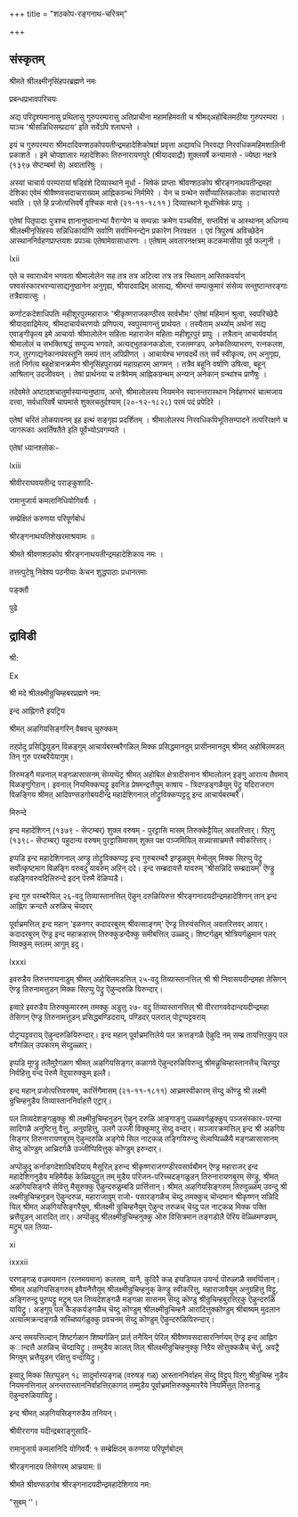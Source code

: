 +++
title = "शठकोप-रङ्गनाथ-चरित्रम्"

+++

## संस्कृतम्

श्रीमते श्रीलक्ष्मीनृसिंहपरब्रह्मणे नमः 

प्रबन्धप्रभावपरिचयः 

अद्य परिदृश्यमानासु प्रथितासु गुरुपरम्परासु अतिप्राचीना महामहिमवती च श्रीमद्अहोबिलमठीया गुरुपरम्परा । याञ्च 'श्रीसन्निधिसम्प्रदाय' इति सर्वेऽपि श्लाघन्ते । 

इयं च गुरुपरम्परा श्रीमदादिवण्शठकोपयतीन्द्रमहादेशिकोषज्ञं प्रवृत्ता अद्यावधि निरवद्या निरवधिकमहिमशालिनी प्रकाशते । इमे चोपज्ञातारः महादेशिकाः तिरुनारायणपुरे (श्रीयादवाद्रौ) शुक्लवर्षे कन्यामासे - ज्येष्ठा नक्षत्रे (१३९७ सेप्टम्बर्मा से) अवातारिषुः । 

अस्यां चाचार्य परम्परायां षड्विंशे दिव्यास्थाने मूर्धा - भिषेकं प्राप्ताः श्रीवण्शठकोप श्रीरङ्गनाथयतीन्द्रमहा देशिका एवेमं श्रीवैष्णवसदाचाराख्यम् आह्निकग्रन्थं निर्ममिरे । येन च ग्रन्थेन सर्वोप्यास्तिकलोकः सदाचारपरो भवति । एते हि प्रजोत्पत्तिवर्षे वृश्चिक मासे (२१-११-१८११ ) दिव्यास्थाने मूर्धाभिषेकं प्रापुः । 

एतेषां पितृपादाः पुत्रश्च ज्ञानानुष्ठानाभ्यां वैराग्येण च सम्पन्नाः क्रमेण पञ्चविंशं, सप्तविंशं च आस्थानम् अधिगम्य श्रीलक्ष्मीनृसिंहस्य सन्निधिकार्याणि सर्वाणि सर्वाभिनन्द्येन प्रकारेण निरवक्षत । एवं त्रिपुरुषं अविच्छेदेन आस्थाननिर्वहणप्राप्तयशः प्रपञ्चः एतेषामेवासाधारणः । एतेषाम् अवतारनक्षत्रम् कटकमासीया पूर्व फल्गुनी । 

Ixii 

एते च स्वाराध्येन भगवता श्रीमालोलेन सह तत्र तत्र अटित्वा तत्र तत्र स्थितान् आस्तिकवर्यान् पश्वसंस्कारभरन्यासाद्यनुष्ठानेन अनुगृह्य, श्रीयादवाद्रिम् आसाद्य, श्रीमन्तं सम्पत्कुमारं संसेव्य सन्तुष्टान्तरङ्गाः तत्रैवावात्सुः । 

कर्णाटकदेशाधिपतिः महीशूरपुरमहाराजः 'श्रीकृष्णराजकण्ठीरव सार्वभौमः' एतेषां महिमानं श्रुत्वा, स्वपरिच्छेदैः श्रीयादवाद्रिमेत्य, श्रीमदाचार्यचरणयोः प्रणिपत्य, स्वपुरमागन्तुं प्रार्थयत । तस्यैताम् अर्थ्याम् अर्थनां सद्य एवाङ्गीकृत्य इमे आचार्याः श्रीमालोलेन सहिताः महाराजेन महिताः महीशूरपुरं प्रापुः । तत्रैतान् आचार्यवर्यात् श्रीमालोलं च सभक्तिश्रद्धं सम्पूज्य भगवते, अत्यद्भुतकनकडोला, रजतमण्डप, अनेकतिव्याभरण, रत्नकलश, गज, तुरगाद्यनेकानघंवस्तूनि समयं तान् अपिप्रीणत् । आचार्यश्च भगवदर्थे तत् सर्वं स्वीकृत्य, तम् अनुगृह्य, ततो निर्गत्य बहुक्षेत्रानक्रमेण श्रीनृसिंहपुराख्यं महाग्रहारम् आगमन् । तत्रैव बहूनि वर्षाणि उषित्वा, बहून् आश्रितान् उदजीवयन् । तेषां प्रार्थनया च तत्रैवेमम् आह्निकग्रन्थम् अन्यान् अनेकान् ग्रन्थांश्च प्राणैषुः । 

तदेवमेते अष्टादशचातुर्मास्यान्यनुष्ठाय, अन्ते, श्रीमालोलस्य नियमनेन स्वानन्तरास्थान निर्वहणभरं चात्मजाय दत्त्वा, सर्वधारिवर्षे चापमासे शुक्लचतुर्दश्याम् (२०-१२-१८२८) परमं पदं प्रपेदिरे । 

एतेषां चरितं लोकपावनम् इह इत्थं सङ्गृह्य प्रदर्शितम् । श्रीमालोलस्य निरवधिकविभूतिसम्पादने तत्परिरक्षणे च जागरूकाः अवर्तिषतैते इति पूर्वेभ्योऽवगम्यते । 

एतेषां ध्यानश्लोकः- 

lxiii 

श्रीवीरराघवयतीन्द्र पराङ्कुशादि- 

रामानुजार्य कमलानिधियोगिवर्यैः । 

सम्प्रेक्षितं करुणया परिपूर्णबोधं 

श्रीरङ्गनाथयतिशेखरमाश्रयामः ॥ 

श्रीमते श्रीवणशठकोप श्रीरङ्गनाथयतीन्द्रमहादेशिकाय नमः । 

तत्तत्पुटेषु निवेश्य पठनीयाः केचन शुद्धपाठाः प्रधानतमाः 

पङ्क्तौ 

पुढे 

## द्राविडी
श्री: 

Ex 

श्री मदे श्रीलक्ष्मीन्रुचिम्हबरप्रह्मणे नम: 

इन्द आह्निगत्तै इयट्रिय 

श्रीमत् अऴगियसिङ्गरिन् वैबवच् चुरुक्कम् 

तऱ्‌पोदु प्रसिद्धियुडन् विळङ्गुम् आचार्यबरम्बरैगळिल् मिक्क प्रसिद्धमानदुम् प्रासीनमानदुम् श्रीमत् अहोबिलमडत् तिन् गुरु परम्बरैयेयागुम्। 

तिरुमङ्गै मन्ननाल् मङ्गळासासनम् सॆय्यप्पॆट्र श्रीमत् अहोबिल क्षेत्रादीसनान श्रीमालोलन् इङ्गु आरात्य तैवमाय् विळङ्गुगिऱान्। इवनाल् नियमिक्कप्पट्टु इवनिड प्रेषमन्द्रत्तैयुम् काषाय - त्रिदण्डङ्गळैयुम् पॆट्रु यदिराजराग विळङ्गिय श्रीमत् आदिवण्सडगोबयदीन्द्र महादेशिगनाल् तोट्रुविक्कप्पट्टदु इन्द आचार्यबरम्बरै। 

मिरुन्दे 

इन्द महादेशिगन् (१३७९ - सॆप्टम्बर्) शुक्ल वरुषम् - पुरट्टासि मासम् तिरुक्केट्टैयिल् अवतरित्तार्। पिऱगु (१३९८- सॆप्टम्बर्) पहुदान्य वरुषम् पुरट्टासिमासम् शुक्ल पक्ष पञ्जमियिल् सन्न्यासाच्रमत्तै स्वीकरित्तार्। 

इप्पडि इन्द महादेशिगनाल् अण्ड्रु तोट्रुविक्कप्पट्ट इन्द गुरुबरम्बरै इण्ड्रळवुम् मेन्मेलुम् मिक्क सिऱप्पु पॆट्रु सर्वोत्कृष्टमाग विळङ्गि वरुवदु यावरुम् अऱिन् ददे। इन्द सम्ब्रदायत्तै यावरुम् 'श्रीसन्निदि सम्ब्रदायम्' ऎण्ड्रु वऴङ्गिवरुवदिलिरुन्दे इदन् पॆरुमै वॆळिप्पडै। 

इन्द गुरु परम्बरैयिल् २६-वदु तिव्यास्तानत्तिल् ऎऴुन् दरुळियिरुत्त श्रीरङ्गनादयदीन्द्रमहादेशिगन् तान् इन्द आह्निग क्रन्दत्तै अरुळिच् चॆय्दवर् 

पूर्वाच्रमत्तिल् इन्द महान् 'इळनगर् कदादरबुरम् श्रीवत्साङ्गम्' ऎण्ड्र तिरुवंसत्तिल् अवतरित्तवर् आवार्। कदादरबुरम् ऎण्ड्र इन्द महाक्रहारम् तिरुक्कुडन्दैक्कु समीबत्तिल् उळ्ळदु। शिष्टर्गळुम् श्रोत्रियर्गळुमान पलर् व्सिक्कुम् स्तलम् आगुम् इदु। 

lxxxi 

इवरुडैय तिरुत्तगप्पनाडुम् श्रीमत् अहोबिलमडत्तिल् २५-वदु तिव्यास्तानत्तिल् श्री श्री निवासयदीन्द्रमहा तेसिगन् ऎण्ड्र तिरुनामत्तुडन् मिक्क सिऱप्पु पॆट्रु ऎऴुन्दरुळि यिरुन्दार्। 

इव्वाऱे इवरुडैय तिरुक्कुमाररुम् तमक्कु अडुत्तु २७- वदु तिव्यास्तानत्तिल् श्री वीररागववेदान्दयदीन्द्रमहा तेसिगन् ऎण्ड्र तिरुनामत्तुडन् प्रसिद्धबण्डिदराय्, पण्डिदर् पलराल् पोट्रप्पट्टवराय् 

पोट्रप्पट्टवराय् ऎऴुन्दरुळियिरुन्दार्। इन्द महान् पूर्वाच्रमत्तिलेये पल क्रत्तङ्गळै ऎऴुदि नम् सम्ब्र तायत्तिऱ्‌कुप् पल वगैगळिल् उपकारम् सॆय्दुळ्ळार्। 

इप्पडि मूण्ड्रु तलैमुऱैगळाग श्रीमत् अऴगियसिङ्गर् कळागवे ऎऴुन्दरुळियिरुन्दु श्रीमन्न्रुचिम्हास्तानत्तैच् चिऱप्पुऱ निर्वहित्तु वन्द पॆरुमै वेऱुयारुक्कुम् इल्लै। 

इन्द महान् प्रजोत्पत्तिवरुषम्, कार्त्तिगैमासम् (२१-११-१८११) आच्रमस्वीकारम् सॆय्दु कॊण्डु श्री लक्ष्मी न्रुचिम्हनुडैय तिव्यास्ताननिर्वाहत्तै एट्रार्। 

पल तिव्यदेशङ्गळुक्कु श्री लक्ष्मीन्रुचिम्हनुडन् ऎऴुन् दरुळि आङ्गाङ्गु उळ्ळवर्गळुक्कुप् पञ्जसंस्कार-परन्या सादिगळै अनुष्टित्तु वैत्तु, अनुग्रहित्तु, उलगै उज्जी विक्कुमाऱु सॆय्दु वन्दार्। सञ्जारक्रमत्तिल् इन्द श्री अऴगिय सिङ्गर् तिरुनारायणबुरम् ऎऴुन्दरुळि अङ्गेये सिल नाट्कळ् तङ्गियिरुन्दु सॆल्वप्पिळ्ळैयै मङ्गळासासानम् सॆय्दु कॊण्डुम् आच्रिदर्गळै उज्जीप्पिवित्तुक् कॊण्डुम् इरुन्दार्। 

अप्पॊऴुदु कर्नाडगदेशादिबदियाय् मैसूरिल् इरुन्द श्रीकृष्णराजगण्डीरवसार्वबौमन् ऎण्ड्र महाराजर् इन्द महादेशिगनुडैय महिमैयैक् केळ्वियुट्रुत् तम् मुडैय परिजन-परिच्चदङ्गळुडन् तिरुनारायणबुरम् सॆण्ड्रु, श्रीमत् अऴगियसिङ्गरै सेवित्तु मैसूरुक्कु ऎऴुन्दरुळुम्बडि प्रार्त्तित्तान्। श्रीमत् अऴगियसिङ्गरुम् तिरुवुळ्ळम् उवन्दु श्री लक्ष्मीन्रुचिम्हनुडन् ऎऴुन्दरुळ, महाराजावुम् राजो- पसारङ्गळैच् चॆय्दु तमक्कुच् चॊन्दमान श्रीकृष्णन् सन्निदि यिल् श्रीमत् अऴगियसिङ्गरैयुम्, श्रीलक्ष्मी न्रुचिम्हनैयुम् ऎऴुन्द तरुळच् चॆय्दु पल नाट्कळ् मिक्क पक्ति च्रत्तैयुडन् आरादित् तार्। अप्पॊऴुदु श्रीलक्ष्मीन्रुचिम्हनुक्कु ऒरु विसित्रमान तङ्गडोलै पॆरिय वॆळ्ळिमण्डपम्, मट्रुम् पल तिव्या- 

xi 

ixxxii 

परणङ्गळ् वज्रमयमान (रत्नमयमान) कलसम्, यानै, कुदिरै कळ् इप्पडिप्पल उयर्न्द पॊरुळ्गळै समर्प्पित्तान्। श्रीमत् अऴगियसिङ्गरुम् इवैयनैत्तैयुम् श्रीलक्ष्मीन्रुचिम्हनुक् कॆण्ड्रु स्वीकरित्तु, महाराजावैयुम् अनुग्रहित्तु विट्टु, अङ्गिरुन्दु पुऱप्पट्टु मट्रुम् पल तिव्यदेशङ्गळै मङ्गळा सासनम् सॆय्दु कॊण्डु श्रीन्रुचिम्हबुरत्तिऱ्‌कु ऎऴुन्दरुळि यायिट्रु। अङ्गुप् पल कैङ्कर्यङ्गळैच् चॆय्दु कॊण्डुम् श्रीलक्ष्मीन्रुचिम्हनै आरादित्तुक्कॊण्डुम् श्रीबाष्यम् मुदलान अत्यात्मक्रन्दङ्गळै सच्चिष्यर्गळुक्कु प्रवचनम् सॆय्दु कॊण्डुम् ऎऴुन्दरुळियिरुन्दार्। 

अन्द समयत्तिल्दान् शिष्टर्गळान शिष्यर्गळिन् प्रार्त् तनैयिन् पेरिल् श्रीवैष्णवसदासारनिर्णयम् ऎण्ड्र इन्द आह्निग क्ान्दत्तै अरुळिच् चॆय्दायिट्रु। तम्मुडैय कालत् तिल् श्रीलक्ष्मीन्रुचिम्हनुक्कु निऱैय सॊत्तुक्कळैच् चेर्त्तु, अवट्रै मिगवुम् च्रत्तैयुडन् रक्षित्तु वन्दायिट्रु। 

इव्वाऱु मिक्क सिऱप्पुडन् १८ सादुर्मास्यङ्गळ् (वरुषङ् गळ्) आस्ताननिर्वाहम् सॆय्दु विट्टुप् पिऱगु श्रीन्रुचिम्ह नुडैय नियमनत्तिनाल् अनन्तरास्ताननिर्वाहत्तिऱ्‌कागत् तम्मुडैय पूर्वाच्रमत्तिरुक्कुमाररैये नियमित्तुत् तिरुनाडु ऎऴुन्दरुळियायिट्रु। 

इन्द श्रीमत् अऴगियसिङ्गरुडैय तनियन्। 

श्रीवीररागव यदीन्द्रबराङ्गुसादि- 

रामानुजार्य कमलानिदि योगिवर्यै: १ सम्ब्रेक्षिदम् करुणया परिपूर्णबोदम् 

श्रीरङ्गनादय तिसेगरम् आच्रयाम: II 

श्रीमते श्रीवण्सडगोब श्रीरङ्गनादयदीन्द्रमहादेशिगाय नम: 

"सुबम् ''। 
